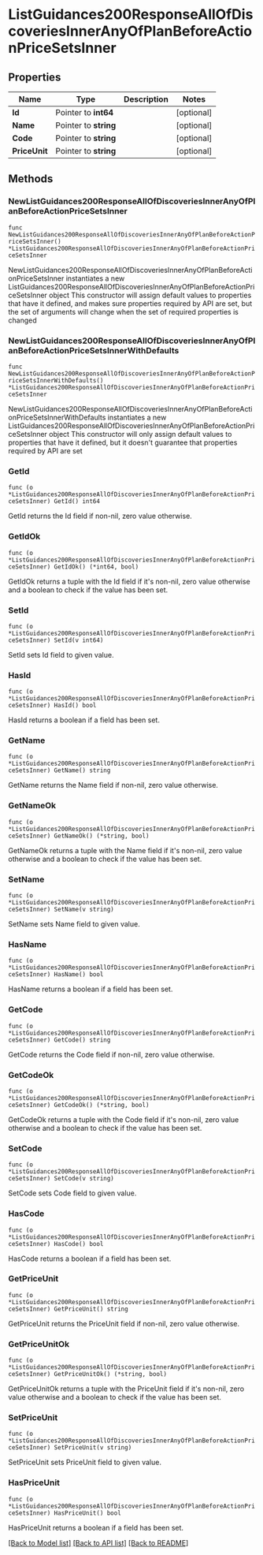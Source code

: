 # ListGuidances200ResponseAllOfDiscoveriesInnerAnyOfPlanBeforeActionPriceSetsInner

## Properties

Name | Type | Description | Notes
------------ | ------------- | ------------- | -------------
**Id** | Pointer to **int64** |  | [optional] 
**Name** | Pointer to **string** |  | [optional] 
**Code** | Pointer to **string** |  | [optional] 
**PriceUnit** | Pointer to **string** |  | [optional] 

## Methods

### NewListGuidances200ResponseAllOfDiscoveriesInnerAnyOfPlanBeforeActionPriceSetsInner

`func NewListGuidances200ResponseAllOfDiscoveriesInnerAnyOfPlanBeforeActionPriceSetsInner() *ListGuidances200ResponseAllOfDiscoveriesInnerAnyOfPlanBeforeActionPriceSetsInner`

NewListGuidances200ResponseAllOfDiscoveriesInnerAnyOfPlanBeforeActionPriceSetsInner instantiates a new ListGuidances200ResponseAllOfDiscoveriesInnerAnyOfPlanBeforeActionPriceSetsInner object
This constructor will assign default values to properties that have it defined,
and makes sure properties required by API are set, but the set of arguments
will change when the set of required properties is changed

### NewListGuidances200ResponseAllOfDiscoveriesInnerAnyOfPlanBeforeActionPriceSetsInnerWithDefaults

`func NewListGuidances200ResponseAllOfDiscoveriesInnerAnyOfPlanBeforeActionPriceSetsInnerWithDefaults() *ListGuidances200ResponseAllOfDiscoveriesInnerAnyOfPlanBeforeActionPriceSetsInner`

NewListGuidances200ResponseAllOfDiscoveriesInnerAnyOfPlanBeforeActionPriceSetsInnerWithDefaults instantiates a new ListGuidances200ResponseAllOfDiscoveriesInnerAnyOfPlanBeforeActionPriceSetsInner object
This constructor will only assign default values to properties that have it defined,
but it doesn't guarantee that properties required by API are set

### GetId

`func (o *ListGuidances200ResponseAllOfDiscoveriesInnerAnyOfPlanBeforeActionPriceSetsInner) GetId() int64`

GetId returns the Id field if non-nil, zero value otherwise.

### GetIdOk

`func (o *ListGuidances200ResponseAllOfDiscoveriesInnerAnyOfPlanBeforeActionPriceSetsInner) GetIdOk() (*int64, bool)`

GetIdOk returns a tuple with the Id field if it's non-nil, zero value otherwise
and a boolean to check if the value has been set.

### SetId

`func (o *ListGuidances200ResponseAllOfDiscoveriesInnerAnyOfPlanBeforeActionPriceSetsInner) SetId(v int64)`

SetId sets Id field to given value.

### HasId

`func (o *ListGuidances200ResponseAllOfDiscoveriesInnerAnyOfPlanBeforeActionPriceSetsInner) HasId() bool`

HasId returns a boolean if a field has been set.

### GetName

`func (o *ListGuidances200ResponseAllOfDiscoveriesInnerAnyOfPlanBeforeActionPriceSetsInner) GetName() string`

GetName returns the Name field if non-nil, zero value otherwise.

### GetNameOk

`func (o *ListGuidances200ResponseAllOfDiscoveriesInnerAnyOfPlanBeforeActionPriceSetsInner) GetNameOk() (*string, bool)`

GetNameOk returns a tuple with the Name field if it's non-nil, zero value otherwise
and a boolean to check if the value has been set.

### SetName

`func (o *ListGuidances200ResponseAllOfDiscoveriesInnerAnyOfPlanBeforeActionPriceSetsInner) SetName(v string)`

SetName sets Name field to given value.

### HasName

`func (o *ListGuidances200ResponseAllOfDiscoveriesInnerAnyOfPlanBeforeActionPriceSetsInner) HasName() bool`

HasName returns a boolean if a field has been set.

### GetCode

`func (o *ListGuidances200ResponseAllOfDiscoveriesInnerAnyOfPlanBeforeActionPriceSetsInner) GetCode() string`

GetCode returns the Code field if non-nil, zero value otherwise.

### GetCodeOk

`func (o *ListGuidances200ResponseAllOfDiscoveriesInnerAnyOfPlanBeforeActionPriceSetsInner) GetCodeOk() (*string, bool)`

GetCodeOk returns a tuple with the Code field if it's non-nil, zero value otherwise
and a boolean to check if the value has been set.

### SetCode

`func (o *ListGuidances200ResponseAllOfDiscoveriesInnerAnyOfPlanBeforeActionPriceSetsInner) SetCode(v string)`

SetCode sets Code field to given value.

### HasCode

`func (o *ListGuidances200ResponseAllOfDiscoveriesInnerAnyOfPlanBeforeActionPriceSetsInner) HasCode() bool`

HasCode returns a boolean if a field has been set.

### GetPriceUnit

`func (o *ListGuidances200ResponseAllOfDiscoveriesInnerAnyOfPlanBeforeActionPriceSetsInner) GetPriceUnit() string`

GetPriceUnit returns the PriceUnit field if non-nil, zero value otherwise.

### GetPriceUnitOk

`func (o *ListGuidances200ResponseAllOfDiscoveriesInnerAnyOfPlanBeforeActionPriceSetsInner) GetPriceUnitOk() (*string, bool)`

GetPriceUnitOk returns a tuple with the PriceUnit field if it's non-nil, zero value otherwise
and a boolean to check if the value has been set.

### SetPriceUnit

`func (o *ListGuidances200ResponseAllOfDiscoveriesInnerAnyOfPlanBeforeActionPriceSetsInner) SetPriceUnit(v string)`

SetPriceUnit sets PriceUnit field to given value.

### HasPriceUnit

`func (o *ListGuidances200ResponseAllOfDiscoveriesInnerAnyOfPlanBeforeActionPriceSetsInner) HasPriceUnit() bool`

HasPriceUnit returns a boolean if a field has been set.


[[Back to Model list]](../README.md#documentation-for-models) [[Back to API list]](../README.md#documentation-for-api-endpoints) [[Back to README]](../README.md)


